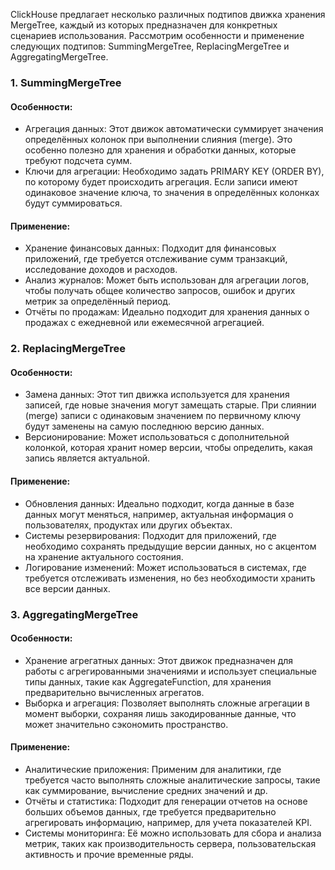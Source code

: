 ClickHouse предлагает несколько различных подтипов движка хранения MergeTree, каждый из которых предназначен для конкретных сценариев использования. Рассмотрим особенности и применение следующих подтипов: SummingMergeTree, ReplacingMergeTree и AggregatingMergeTree.

### 1. SummingMergeTree

#### Особенности:
- Агрегация данных: Этот движок автоматически суммирует значения определённых колонок при выполнении слияния (merge). Это особенно полезно для хранения и обработки данных, которые требуют подсчета сумм.
- Ключи для агрегации: Необходимо задать PRIMARY KEY (ORDER BY), по которому будет происходить агрегация. Если записи имеют одинаковое значение ключа, то значения в определённых колонках будут суммироваться.

#### Применение:
- Хранение финансовых данных: Подходит для финансовых приложений, где требуется отслеживание сумм транзакций, исследование доходов и расходов.
- Анализ журналов: Может быть использован для агрегации логов, чтобы получать общее количество запросов, ошибок и других метрик за определённый период.
- Отчёты по продажам: Идеально подходит для хранения данных о продажах с ежедневной или ежемесячной агрегацией.

### 2. ReplacingMergeTree

#### Особенности:
- Замена данных: Этот тип движка используется для хранения записей, где новые значения могут замещать старые. При слиянии (merge) записи с одинаковым значением по первичному ключу будут заменены на самую последнюю версию данных.
- Версионирование: Может использоваться с дополнительной колонкой, которая хранит номер версии, чтобы определить, какая запись является актуальной.

#### Применение:
- Обновления данных: Идеально подходит, когда данные в базе данных могут меняться, например, актуальная информация о пользователях, продуктах или других объектах.
- Системы резервирования: Подходит для приложений, где необходимо сохранять предыдущие версии данных, но с акцентом на хранение актуального состояния.
- Логирование изменений: Может использоваться в системах, где требуется отслеживать изменения, но без необходимости хранить все версии данных.

### 3. AggregatingMergeTree

#### Особенности:
- Хранение агрегатных данных: Этот движок предназначен для работы с агрегированными значениями и использует специальные типы данных, такие как AggregateFunction, для хранения предварительно вычисленных агрегатов.
- Выборка и агрегация: Позволяет выполнять сложные агрегации в момент выборки, сохраняя лишь закодированные данные, что может значительно сэкономить пространство.

#### Применение:
- Аналитические приложения: Применим для аналитики, где требуется часто выполнять сложные аналитические запросы, такие как суммирование, вычисление средних значений и др.
- Отчёты и статистика: Подходит для генерации отчетов на основе больших объемов данных, где требуется предварительно агрегировать информацию, например, для учета показателей KPI.
- Системы мониторинга: Её можно использовать для сбора и анализа метрик, таких как производительность сервера, пользовательская активность и прочие временные ряды.

